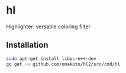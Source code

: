 # hl
Highlighter: versatile coloring filter

## Installation

```bash
sudo apt-get install libpcre++-dev
go get -u github.com/omakoto/hl2/src/cmd/hl
```
